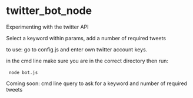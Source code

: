 # twitter_bot_node
Experimenting with the twitter API

Select a keyword within params, add a number of required tweets

to use:
go to config.js and enter own twitter account keys.

in the cmd line make sure you are in the correct directory then run:
<br><br><code>
node bot.js
</code>

Coming soon:
cmd line query to ask for a keyword and number of required tweets
